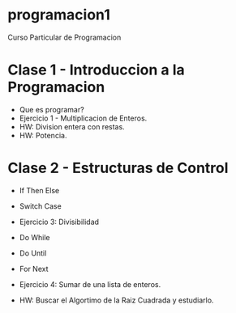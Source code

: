 # programacion1
Curso Particular de Programacion

# Clase 1 - Introduccion a la Programacion

* Que es programar?
* Ejercicio 1 - Multiplicacion de Enteros.
* HW: Division entera con restas.
* HW: Potencia.

# Clase 2 - Estructuras de Control

* If Then Else
* Switch Case
* Ejercicio 3: Divisibilidad

* Do While
* Do Until
* For Next
* Ejercicio 4: Sumar de una lista de enteros.

* HW: Buscar el Algortimo de la Raiz Cuadrada y estudiarlo.
